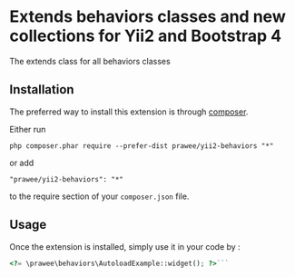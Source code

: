 Extends behaviors classes and new collections for Yii2 and Bootstrap 4
======================================================================
The extends class for all behaviors classes

Installation
------------

The preferred way to install this extension is through [composer](http://getcomposer.org/download/).

Either run

```
php composer.phar require --prefer-dist prawee/yii2-behaviors "*"
```

or add

```
"prawee/yii2-behaviors": "*"
```

to the require section of your `composer.json` file.


Usage
-----

Once the extension is installed, simply use it in your code by  :

```php
<?= \prawee\behaviors\AutoloadExample::widget(); ?>```